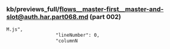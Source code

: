 ### kb/previews_full/flows__master-first__master-and-slot@auth.har.part068.md (part 002)

```md
M.js",
                  "lineNumber": 0,
                  "columnN
```

```
